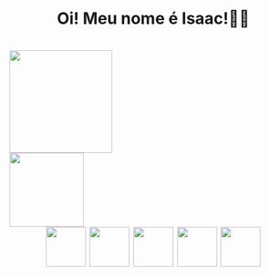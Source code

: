 <h1 align="center"> Oi! Meu nome é Isaac!👋👋 <h1>

<div style="dispaly= flex;">
 <div>
  <img height="180cm" src="https://github-readme-stats.vercel.app/api?username=IsaacFaleirosQuevedo&show_icons=true&theme=radical">
 </div>
 <div>
  <img height="130cm" src="https://github-readme-stats.vercel.app/api/top-langs/?username=IsaacFaleirosQuevedo&layout=compact&theme=radical">
 </div>
</div>
 
 <div align="center">
  <img hight="70" width="70" src="https://cdn.jsdelivr.net/gh/devicons/devicon/icons/css3/css3-original-wordmark.svg" />
  <img hight="70" width="70" src="https://cdn.jsdelivr.net/gh/devicons/devicon/icons/html5/html5-original-wordmark.svg" />
  <img hight="70" width="70" src="https://cdn.jsdelivr.net/gh/devicons/devicon/icons/python/python-original.svg" />
  <img hight="70" width="70" src="https://cdn.jsdelivr.net/gh/devicons/devicon/icons/visualstudio/visualstudio-plain.svg" />
  <img hight="70" width="70" src="https://cdn.jsdelivr.net/gh/devicons/devicon/icons/vscode/vscode-original.svg" />
 </div>
